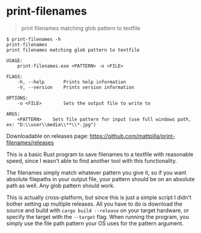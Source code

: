 # print-filenames
> print filenames matching glob pattern to textfile

```
$ print-filenames -h
print-filenames
print filenames matching glob pattern to textfile

USAGE:
    print-filenames.exe <PATTERN> -o <FILE>

FLAGS:
    -h, --help       Prints help information
    -V, --version    Prints version information

OPTIONS:
    -o <FILE>        Sets the output file to write to

ARGS:
    <PATTERN>    Sets file pattern for input (use full windows path, ex: "D:\\user\\media\\**\\*.jpg")
```
Downloadable on releases page: https://github.com/mattpilla/print-filenames/releases

This is a basic Rust program to save filenames to a textfile with reasonable speed, since I wasn't able to find another tool with this functionality.

The filenames simply match whatever pattern you give it, so if you want absolute filepaths in your output file, your pattern should be on an absolute path as well. Any glob pattern should work.

This is actually cross-platform, but since this is just a simple script I didn't bother setting up multiple releases. All you have to do is download the source and build with `cargo build --release` on your target hardware, or specify the target with the `--target` flag. When running the program, you simply use the file path pattern your OS uses for the pattern argument.
